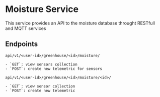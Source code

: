 # Moisture Service

This service provides an API to the moisture database throught RESTfull and MQTT services

## Endpoints

`api/v1/<user-id>/greenhouse/<id>/moisture/`

    - `GET`: view sensors collection
    - `POST`: create new telemetric for sensors

`api/v1/<user-id>/greenhouse/<id>/moisture/<id>/`

    - `GET`: view sensor collection
    - `POST`: create new telemetric

